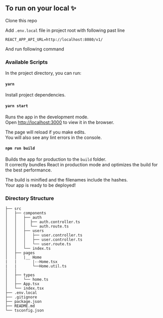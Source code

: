 
## To run on your local ✨
Clone this repo

Add `.env.local` file in project root
with following past line

`REACT_APP_API_URL=http://localhost:8080/v1/`

And run following command
### Available Scripts

In the project directory, you can run:

#### `yarn`

Install project dependencies.

#### `yarn start`

Runs the app in the development mode.\
Open [http://localhost:3000](http://localhost:3000) to view it in the browser.

The page will reload if you make edits.\
You will also see any lint errors in the console.


#### `npm run build`

Builds the app for production to the `build` folder.\
It correctly bundles React in production mode and optimizes the build for the best performance.

The build is minified and the filenames include the hashes.\
Your app is ready to be deployed!

### Directory Structure

```
├── src
│   ├── components
│   │   ├── auth
│   │   │  ├── auth.controller.ts
│   │   │  └── auth.route.ts
│   │   ├── users
│   │   │   ├── user.controller.ts
│   │   │   ├── user.controller.ts
│   │   │   └── user.route.ts
│   │   └── index.ts
│   ├── pages
│   │   |__ Home
|   |       |--Home.tsx
|   |       └──Home.util.ts
│   │   
│   ├── types
│   │   └── home.ts
│   ├── App.tsx
│   └── index.tsx
├── .env.local
├── .gitignore
├── package.json
├── README.md
└── tsconfig.json
```